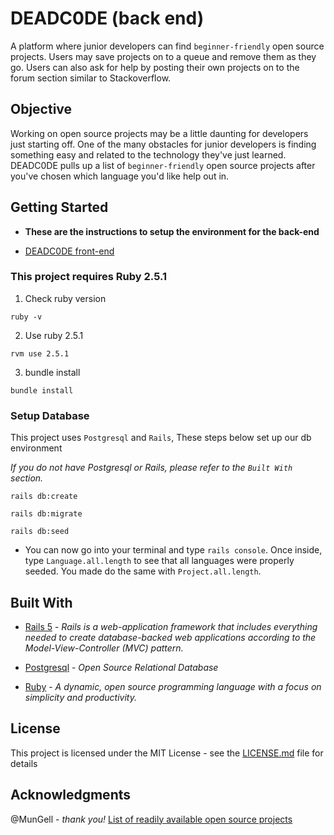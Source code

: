 
# DEADC0DE (back end)

A platform where junior developers can find `beginner-friendly` open source projects. Users may save projects on to a queue and remove them as they go. Users can also ask for help by posting their own projects on to the forum section similar to Stackoverflow.

## Objective

Working on open source projects may be a little daunting for developers just starting off. One of the many obstacles for junior developers is finding something easy and related to the technology they've just learned. DEADC0DE pulls up a list of `beginner-friendly` open source projects after you've chosen which language you'd like help out in.

## Getting Started

- **These are the instructions to setup the environment for the back-end**

- [DEADC0DE front-end](https://github.com/robertexe/DEADC0DE-front-end)


### This project requires **Ruby 2.5.1**

1. Check ruby version
```
ruby -v
```
2. Use ruby 2.5.1
```
rvm use 2.5.1
```
3. bundle install
```
bundle install
```
### Setup Database

This project uses `Postgresql` and `Rails`, These steps below set up our db environment

*If you do not have Postgresql or Rails, please refer to the `Built With` section.*

```
rails db:create

rails db:migrate

rails db:seed
```

- You can now go into your terminal and type `rails console`. Once inside, type `Language.all.length` to see that all languages were properly seeded. You made do the same with `Project.all.length`.

## Built With

* [Rails 5](https://rubyonrails.org/) - *Rails is a web-application framework that includes everything needed to create database-backed web applications according to the Model-View-Controller (MVC) pattern.*

* [Postgresql](https://www.postgresql.org/) - *Open Source Relational Database*

* [Ruby](https://www.ruby-lang.org/en/) - *A dynamic, open source programming language with a focus on simplicity and productivity.*

## License

This project is licensed under the MIT License - see the [LICENSE.md](LICENSE.md) file for details

## Acknowledgments

 @MunGell - *thank you!* [List of readily available open source projects](https://github.com/MunGell/awesome-for-beginners)
